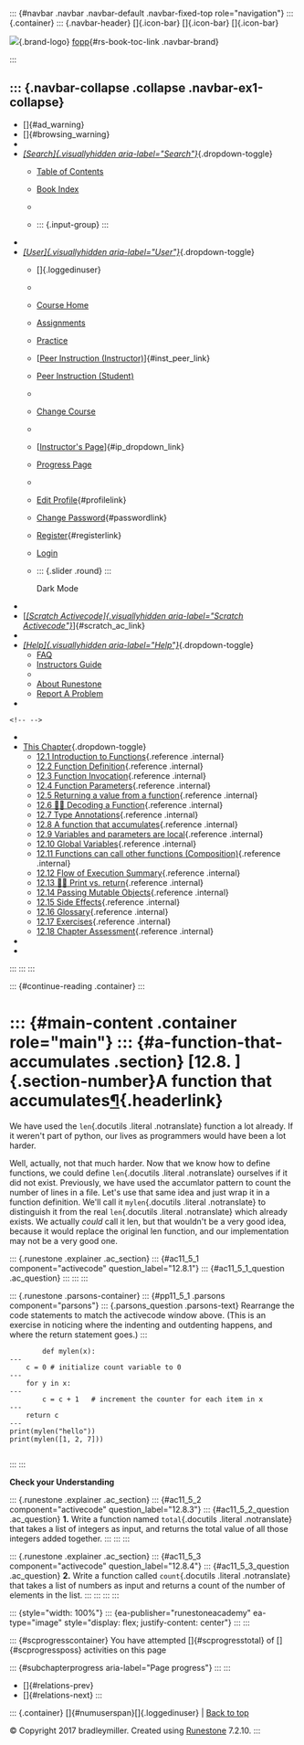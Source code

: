 ::: {#navbar .navbar .navbar-default .navbar-fixed-top role="navigation"}
::: {.container}
::: {.navbar-header}
[]{.icon-bar} []{.icon-bar} []{.icon-bar}

<div>

[![](../_static/img/RAIcon.png)](/runestone/default/user/login){.brand-logo}
[fopp](../index.html){#rs-book-toc-link .navbar-brand}

</div>
:::

::: {.navbar-collapse .collapse .navbar-ex1-collapse}
-   
-   []{#ad_warning}
-   []{#browsing_warning}
-   
-   [*[Search]{.visuallyhidden
    aria-label="Search"}*](#){.dropdown-toggle}
    -   [Table of Contents](../index.html)

    -   [Book Index](../genindex.html)

    -   

    -   ::: {.input-group}
        :::
-   
-   [*[User]{.visuallyhidden aria-label="User"}*](#){.dropdown-toggle}
    -   []{.loggedinuser}

    -   

    -   [Course Home](/ns/course/index)

    -   [Assignments](/assignment/student/chooseAssignment)

    -   [Practice](/runestone/assignments/practice)

    -   [[Peer Instruction
        (Instructor)](/runestone/peer/instructor.html)]{#inst_peer_link}

    -   [Peer Instruction (Student)](/runestone/peer/student.html)

    -   

    -   [Change Course](/runestone/default/courses)

    -   

    -   [[Instructor\'s
        Page](/runestone/admin/index)]{#ip_dropdown_link}

    -   [Progress Page](/runestone/dashboard/studentreport)

    -   

    -   [Edit Profile](/runestone/default/user/profile){#profilelink}

    -   [Change
        Password](/runestone/default/user/change_password){#passwordlink}

    -   [Register](/runestone/default/user/register){#registerlink}

    -   [Login](#)

    -   ::: {.slider .round}
        :::

        Dark Mode
-   
-   [[*[Scratch Activecode]{.visuallyhidden
    aria-label="Scratch Activecode"}*](javascript:runestoneComponents.popupScratchAC())]{#scratch_ac_link}
-   
-   [*[Help]{.visuallyhidden aria-label="Help"}*](#){.dropdown-toggle}
    -   [FAQ](http://runestoneinteractive.org/pages/faq.html)
    -   [Instructors Guide](https://guide.runestone.academy)
    -   
    -   [About Runestone](http://runestoneinteractive.org)
    -   [Report A
        Problem](/runestone/default/reportabug?course=fopp&page=Afunctionthataccumulates)
-   

```{=html}
<!-- -->
```
-   
-   [This Chapter](../index.html){.dropdown-toggle}
    -   [12.1 Introduction to
        Functions](intro-Functions.html){.reference .internal}
    -   [12.2 Function Definition](FunctionDefinitions.html){.reference
        .internal}
    -   [12.3 Function Invocation](FunctionInvocation.html){.reference
        .internal}
    -   [12.4 Function Parameters](FunctionParameters.html){.reference
        .internal}
    -   [12.5 Returning a value from a
        function](Returningavaluefromafunction.html){.reference
        .internal}
    -   [12.6 👩‍💻 Decoding a
        Function](DecodingaFunction.html){.reference .internal}
    -   [12.7 Type Annotations](TypeAnnotations.html){.reference
        .internal}
    -   [12.8 A function that
        accumulates](Afunctionthataccumulates.html){.reference
        .internal}
    -   [12.9 Variables and parameters are
        local](Variablesandparametersarelocal.html){.reference
        .internal}
    -   [12.10 Global Variables](GlobalVariables.html){.reference
        .internal}
    -   [12.11 Functions can call other functions
        (Composition)](Functionscancallotherfunctions.html){.reference
        .internal}
    -   [12.12 Flow of Execution
        Summary](FlowofExecutionSummary.html){.reference .internal}
    -   [12.13 👩‍💻 Print vs. return](Printvsreturn.html){.reference
        .internal}
    -   [12.14 Passing Mutable
        Objects](PassingMutableObjects.html){.reference .internal}
    -   [12.15 Side Effects](SideEffects.html){.reference .internal}
    -   [12.16 Glossary](Glossary.html){.reference .internal}
    -   [12.17 Exercises](Exercises.html){.reference .internal}
    -   [12.18 Chapter Assessment](ChapterAssessment.html){.reference
        .internal}
-   
-   
:::
:::
:::

::: {#continue-reading .container}
:::

::: {#main-content .container role="main"}
::: {#a-function-that-accumulates .section}
[12.8. ]{.section-number}A function that accumulates[¶](#a-function-that-accumulates "Permalink to this heading"){.headerlink}
==============================================================================================================================

We have used the `len`{.docutils .literal .notranslate} function a lot
already. If it weren't part of python, our lives as programmers would
have been a lot harder.

Well, actually, not that much harder. Now that we know how to define
functions, we could define `len`{.docutils .literal .notranslate}
ourselves if it did not exist. Previously, we have used the accumlator
pattern to count the number of lines in a file. Let's use that same idea
and just wrap it in a function definition. We'll call it
`mylen`{.docutils .literal .notranslate} to distinguish it from the real
`len`{.docutils .literal .notranslate} which already exists. We actually
*could* call it len, but that wouldn't be a very good idea, because it
would replace the original len function, and our implementation may not
be a very good one.

::: {.runestone .explainer .ac_section}
::: {#ac11_5_1 component="activecode" question_label="12.8.1"}
::: {#ac11_5_1_question .ac_question}
:::
:::
:::

::: {.runestone .parsons-container}
::: {#pp11_5_1 .parsons component="parsons"}
::: {.parsons_question .parsons-text}
Rearrange the code statements to match the activecode window above.
(This is an exercise in noticing where the indenting and outdenting
happens, and where the return statement goes.)
:::

``` {.parsonsblocks question_label="12.8.2" style="visibility: hidden;"}
        def mylen(x):
---
    c = 0 # initialize count variable to 0
---
    for y in x:
---
        c = c + 1   # increment the counter for each item in x
---
    return c
---
print(mylen("hello"))
print(mylen([1, 2, 7]))
        
```
:::
:::

**Check your Understanding**

::: {.runestone .explainer .ac_section}
::: {#ac11_5_2 component="activecode" question_label="12.8.3"}
::: {#ac11_5_2_question .ac_question}
**1.** Write a function named `total`{.docutils .literal .notranslate}
that takes a list of integers as input, and returns the total value of
all those integers added together.
:::
:::
:::

::: {.runestone .explainer .ac_section}
::: {#ac11_5_3 component="activecode" question_label="12.8.4"}
::: {#ac11_5_3_question .ac_question}
**2.** Write a function called `count`{.docutils .literal .notranslate}
that takes a list of numbers as input and returns a count of the number
of elements in the list.
:::
:::
:::
:::

::: {style="width: 100%"}
::: {ea-publisher="runestoneacademy" ea-type="image" style="display: flex; justify-content: center"}
:::
:::

::: {#scprogresscontainer}
You have attempted []{#scprogresstotal} of []{#scprogressposs}
activities on this page

::: {#subchapterprogress aria-label="Page progress"}
:::
:::

-   [[](TypeAnnotations.html)]{#relations-prev}
-   [[](Variablesandparametersarelocal.html)]{#relations-next}
:::

::: {.container}
[]{#numuserspan}[]{.loggedinuser} \| [Back to top](#)

© Copyright 2017 bradleymiller. Created using
[Runestone](http://runestoneinteractive.org/) 7.2.10.
:::
